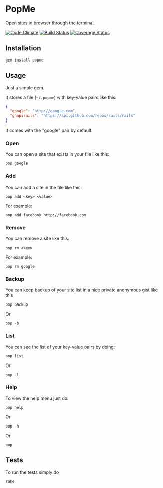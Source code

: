 # PopMe

Open sites in browser through the terminal.

[![Code Climate](https://codeclimate.com/github/eavgerinos/popme.png)](https://codeclimate.com/github/eavgerinos/popme)
[![Build Status](https://travis-ci.org/eavgerinos/popme.png)](https://travis-ci.org/eavgerinos/popme)
[![Coverage Status](https://coveralls.io/repos/eavgerinos/popme/badge.png?branch=master)](https://coveralls.io/r/eavgerinos/popme)


## Installation

    gem install popme

## Usage

Just a simple gem.

It stores a file (`~/.popme`) with key-value pairs like this:

```JSON
{
  "google": "http://google.com",
  "ghapirails": "https://api.github.com/repos/rails/rails"
}
```

It comes with the "google" pair by default.

### Open

You can open a site that exists in your file like this:

```
pop google
```

### Add

You can add a site in the file like this:

```
pop add <key> <value>
```

For example:

```
pop add facebook http://facebook.com
```

### Remove

You can remove a site like this:

```
pop rm <key>
```

For example:

```
pop rm google
```

### Backup

You can keep backup of your site list in a nice private anonymous gist like this

```
pop backup
```

Or

```
pop -b
```

### List

You can see the list of your key-value pairs by doing:

```
pop list
```

Or

```
pop -l
```

### Help

To view the help menu just do:

```
pop help
```

Or

```
pop -h
```

Or

```
pop
```

## Tests

To run the tests simply do

```
rake
```

